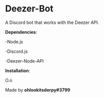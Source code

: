 # Deezer-Bot
A Discord bot that works with the Deezer API.


**Dependencies**:

-Node.js

-Discord.js

-Deezer-Node-API

**Installation**:

O.o


Made by **ohlookitsderpy#3799**

